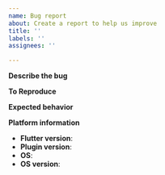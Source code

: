 ```yaml
---
name: Bug report
about: Create a report to help us improve
title: ''
labels: ''
assignees: ''

---
```


**Describe the bug**

**To Reproduce**

**Expected behavior**

**Platform information**

* **Flutter version**: <!--  flutter doctor -v -->
* **Plugin version**:
* **OS**: <!-- Android / iOS/Desktop -->
* **OS version**:
